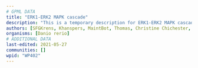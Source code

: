 ```yaml
---
# GPML DATA
title: "ERK1-ERK2 MAPK cascade"
description: "This is a temporary description for ERK1-ERK2 MAPK cascade"
authors: [SFGKrens, Khanspers, MaintBot, Thomas, Christine Chichester, Marvin M2, Andra, DeSl, Fehrhart, Egonw, Eweitz]
organisms: [Danio rerio]
# ADDITIONAL DATA
last-edited: 2021-05-27
communities: []
wpid: "WP402"
---
```

